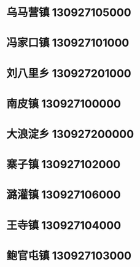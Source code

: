 # 乌马营镇 130927105000
# 冯家口镇 130927101000
# 刘八里乡 130927201000
# 南皮镇 130927100000
# 大浪淀乡 130927200000
# 寨子镇 130927102000
# 潞灌镇 130927106000
# 王寺镇 130927104000
# 鲍官屯镇 130927103000
